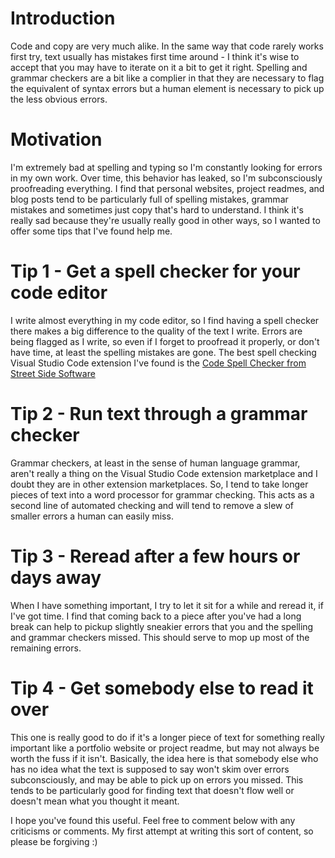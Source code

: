 # Introduction
Code and copy are very much alike. In the same way that code rarely works first try, text usually has mistakes first time around - I think it's wise to accept that you may have to iterate on it a bit to get it right. Spelling and grammar checkers are a bit like a complier in that they are necessary to flag the equivalent of syntax errors but a human element is necessary to pick up the less obvious errors.

# Motivation
I'm extremely bad at spelling and typing so I'm constantly looking for errors in my own work. Over time, this behavior has leaked, so I'm subconsciously proofreading everything. I find that personal websites, project readmes, and blog posts tend to be particularly full of spelling mistakes, grammar mistakes and sometimes just copy that's hard to understand. I think it's really sad because they're usually really good in other ways, so I wanted to offer some tips that I've found help me.

# Tip 1 - Get a spell checker for your code editor
I write almost everything in my code editor, so I find having a spell checker there makes a big difference to the quality of the text I write. Errors are being flagged as I write, so even if I forget to proofread it properly, or don't have time, at least the spelling mistakes are gone. The best spell checking Visual Studio Code extension I've found is the <a href="https://marketplace.visualstudio.com/items?itemName=streetsidesoftware.code-spell-checker">Code Spell Checker from Street Side Software </a> 

# Tip 2 - Run text through a grammar checker
Grammar checkers, at least in the sense of human language grammar, aren't really a thing on the Visual Studio Code extension marketplace and I doubt they are in other extension marketplaces. So, I tend to take longer pieces of text into a word processor for grammar checking. This acts as a second line of automated checking and will tend to remove a slew of smaller errors a human can easily miss.

# Tip 3 - Reread after a few hours or days away
When I have something important, I try to let it sit for a while and reread it, if I've got time. I find that coming back to a piece after you've had a long break can help to pickup slightly sneakier errors that you and the spelling and grammar checkers missed. This should serve to mop up most of the remaining errors.

# Tip 4 - Get somebody else to read it over 
This one is really good to do if it's a longer piece of text for something really important like a portfolio website or project readme, but may not always be worth the fuss if it isn't. Basically, the idea here is that somebody else who has no idea what the text is supposed to say won't skim over errors subconsciously, and may be able to pick up on errors you missed. This tends to be particularly good for finding text that doesn't flow well or doesn't mean what you thought it meant.

I hope you've found this useful. Feel free to comment below with any criticisms or comments. My first attempt at writing this sort of content, so please be forgiving :)